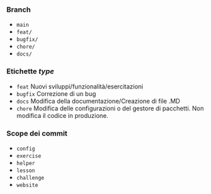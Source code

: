 <!-- @format -->

### Branch

- `main`
- `feat/`
- `bugfix/`
- `chore/`
- `docs/`

### Etichette _type_

- `feat` Nuovi sviluppi/funzionalità/esercitazioni
- `bugfix` Correzione di un bug
- `docs` Modifica della documentazione/Creazione di file .MD
- `chore` Modifica delle configurazioni o del gestore di pacchetti. Non modifica il codice in produzione.

### Scope dei commit

- `config`
- `exercise`
- `helper`
- `lesson`
- `challenge`
- `website`
